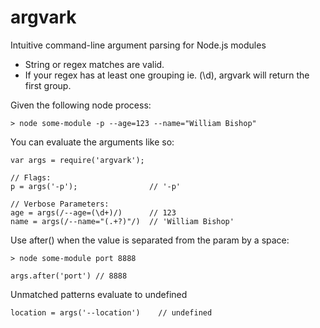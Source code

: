 # argvark
Intuitive command-line argument parsing for Node.js modules

  - String or regex matches are valid.
  - If your regex has at least one grouping ie. (\d), argvark will
      return the first group.

Given the following node process:

    > node some-module -p --age=123 --name="William Bishop"

You can evaluate the arguments like so:

    var args = require('argvark');

    // Flags:
    p = args('-p');                // '-p'

    // Verbose Parameters:
    age = args(/--age=(\d+)/)      // 123
    name = args(/--name="(.+?)"/)  // 'William Bishop'

Use after() when the value is separated from the param by a space:

    > node some-module port 8888

    args.after('port') // 8888

Unmatched patterns evaluate to undefined

    location = args('--location')    // undefined

